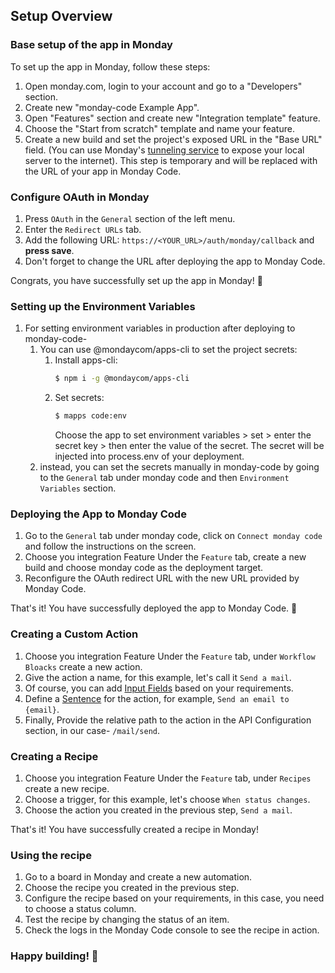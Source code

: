## Setup Overview

### Base setup of the app in Monday

To set up the app in Monday, follow these steps:

1. Open monday.com, login to your account and go to a "Developers" section.
2. Create new "monday-code Example App".
3. Open "Features" section and create new "Integration template" feature.
4. Choose the "Start from scratch" template and name your feature.
5. Create a new build and set the project's exposed URL in the "Base URL" field. (You can use
   Monday's [tunneling service](https://developer.monday.com/apps/docs/command-line-interface-cli#mapps-tunnelcreate) to
   expose your local server to the internet). This step is temporary and will be replaced with the URL of your app in
   Monday Code.

### Configure OAuth in Monday

1. Press `OAuth` in the `General` section of the left menu.
2. Enter the `Redirect URLs` tab.
3. Add the following URL: `https://<YOUR_URL>/auth/monday/callback` and **press save**.
4. Don't forget to change the URL after deploying the app to Monday Code.

Congrats, you have successfully set up the app in Monday! 🎉

### Setting up the Environment Variables

1. For setting environment variables in production after deploying to monday-code-
    1. You can use @mondaycom/apps-cli to set the project secrets:
        1. Install apps-cli:
           ```bash
           $ npm i -g @mondaycom/apps-cli
           ```
        2. Set secrets:
           ```bash
           $ mapps code:env
           ```
           Choose the app to set environment variables > set > enter the secret key > then enter the value of the
           secret. The secret will be injected into process.env of your deployment.
    2. instead, you can set the secrets manually in monday-code by going to the `General` tab under monday code and
       then `Environment Variables` section.

### Deploying the App to Monday Code

1. Go to the `General` tab under monday code, click on `Connect monday code` and follow the instructions on the screen.
2. Choose you integration Feature Under the `Feature` tab, create a new build and choose monday code as the deployment
   target.
3. Reconfigure the OAuth redirect URL with the new URL provided by Monday Code.

That's it! You have successfully deployed the app to Monday Code. 🚀

### Creating a Custom Action

1. Choose you integration Feature Under the `Feature` tab, under `Workflow Bloacks` create a new action.
2. Give the action a name, for this example, let's call it `Send a mail`.
3. Of course, you can
   add [Input Fields](https://developer.monday.com/apps/docs/custom-actions#configure-action-input-fields) based on your
   requirements.
4. Define a [Sentence](https://developer.monday.com/apps/docs/custom-actions#define-action-sentence) for the action, for
   example, `Send an email to {email}`.
5. Finally, Provide the relative path to the action in the API Configuration section, in our case- `/mail/send`.

### Creating a Recipe

1. Choose you integration Feature Under the `Feature` tab, under `Recipes` create a new recipe.
2. Choose a trigger, for this example, let's choose `When status changes`.
3. Choose the action you created in the previous step, `Send a mail`.

That's it! You have successfully created a recipe in Monday!

### Using the recipe

1. Go to a board in Monday and create a new automation.
2. Choose the recipe you created in the previous step.
3. Configure the recipe based on your requirements, in this case, you need to choose a status column.
4. Test the recipe by changing the status of an item.
5. Check the logs in the Monday Code console to see the recipe in action.

### Happy building! 🎉